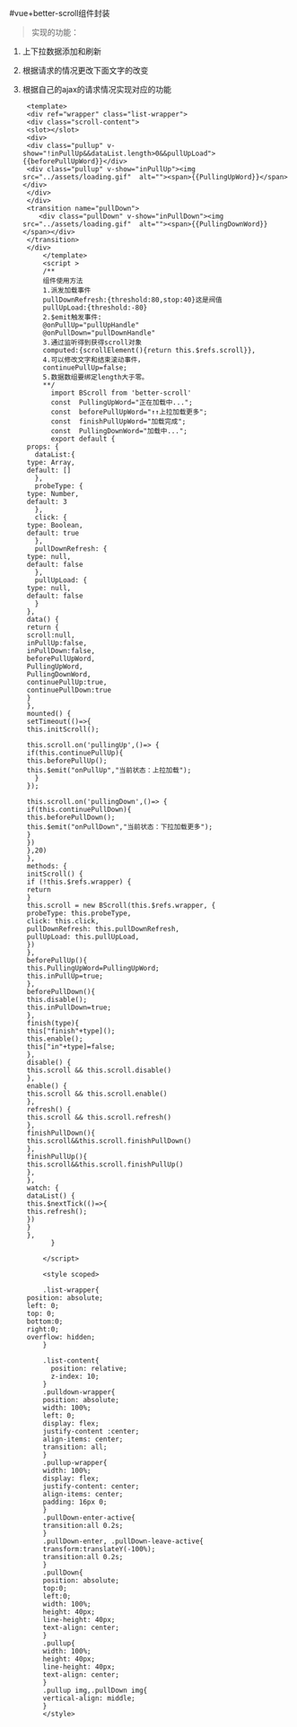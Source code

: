 #vue+better-scroll组件封装
>实现的功能：

1. 上下拉数据添加和刷新
2. 根据请求的情况更改下面文字的改变
3. 根据自己的ajax的请求情况实现对应的功能

	    <template>
	    <div ref="wrapper" class="list-wrapper">  
	    <div class="scroll-content">   
	    <slot></slot>
	    <div>
	    <div class="pullup" v-show="!inPullUp&&dataList.length>0&&pullUpLoad">{{beforePullUpWord}}</div>
	    <div class="pullup" v-show="inPullUp"><img src="../assets/loading.gif"  alt=""><span>{{PullingUpWord}}</span></div>
	    </div>   
	    </div>  
	    <transition name="pullDown">
	       <div class="pullDown" v-show="inPullDown"><img src="../assets/loading.gif"  alt=""><span>{{PullingDownWord}}</span></div>
	    </transition> 
	    </div>
	    	</template>
	    	<script >
	    	/**
	    	组件使用方法
	    	1.派发加载事件
	    	pullDownRefresh:{threshold:80,stop:40}这是阀值
	    	pullUpLoad:{threshold:-80}
	    	2.$emit触发事件:
	    	@onPullUp="pullUpHandle"
	    	@onPullDown="pullDownHandle"
	    	3.通过监听得到获得scroll对象
	    	computed:{scrollElement(){return this.$refs.scroll}},
	    	4.可以修改文字和结束滚动事件，
	    	continuePullUp=false;
	    	5.数据数组要绑定length大于零。
	    	**/
	    	  import BScroll from 'better-scroll'
	    	  const  PullingUpWord="正在加载中...";
	    	  const  beforePullUpWord="↑↑上拉加载更多";
	    	  const  finishPullUpWord="加载完成";
	    	  const  PullingDownWord="加载中...";
	    	  export default {
	    props: {
	      dataList:{
	    type: Array,
	    default: []
	      },
	      probeType: {
	    type: Number,
	    default: 3
	      },
	      click: {
	    type: Boolean,
	    default: true
	      },   
	      pullDownRefresh: {
	    type: null,
	    default: false
	      },
	      pullUpLoad: {
	    type: null,
	    default: false
	      }
	    },
	    data() {
	    return {  
	    scroll:null,
	    inPullUp:false,
	    inPullDown:false,
	    beforePullUpWord,
	    PullingUpWord,
	    PullingDownWord,
	    continuePullUp:true,
	    continuePullDown:true
	    }
	    },  
	    mounted() {
	    setTimeout(()=>{
	    this.initScroll();
	    
	    this.scroll.on('pullingUp',()=> {
	    if(this.continuePullUp){
	    this.beforePullUp();
	    this.$emit("onPullUp","当前状态：上拉加载");
	      }
	    });
	    
	    this.scroll.on('pullingDown',()=> {
	    if(this.continuePullDown){
	    this.beforePullDown();
	    this.$emit("onPullDown","当前状态：下拉加载更多");
	    }
	    })
	    },20)
	    },
	    methods: {
	    initScroll() {
	    if (!this.$refs.wrapper) {
	    return
	    }
	    this.scroll = new BScroll(this.$refs.wrapper, {
	    probeType: this.probeType,
	    click: this.click,   
	    pullDownRefresh: this.pullDownRefresh,
	    pullUpLoad: this.pullUpLoad,
	    })
	    },
	    beforePullUp(){
	    this.PullingUpWord=PullingUpWord;
	    this.inPullUp=true;
	    }, 
	    beforePullDown(){
	    this.disable();
	    this.inPullDown=true;
	    },
	    finish(type){
	    this["finish"+type]();
	    this.enable();
	    this["in"+type]=false;  
	    },
	    disable() {
	    this.scroll && this.scroll.disable()
	    },
	    enable() {
	    this.scroll && this.scroll.enable()
	    },
	    refresh() {
	    this.scroll && this.scroll.refresh()
	    }, 
	    finishPullDown(){
	    this.scroll&&this.scroll.finishPullDown()
	    },
	    finishPullUp(){
	    this.scroll&&this.scroll.finishPullUp()
	    },  
	    },   
	    watch: {
	    dataList() {
	    this.$nextTick(()=>{
	    this.refresh();   
	    })  
	    }
	    },
	    	  }
	    	
	    	</script>
	    	
	    	<style scoped>
	    	
	    	.list-wrapper{
	    position: absolute;
	    left: 0;
	    top: 0;
	    bottom:0;
	    right:0;
	    overflow: hidden;
	    	}
	    	
	    	.list-content{
	    	  position: relative;
	    	  z-index: 10;
	    	}
	    	.pulldown-wrapper{
	    	position: absolute;
	    	width: 100%;
	    	left: 0;
	    	display: flex;
	    	justify-content :center;
	    	align-items: center;
	    	transition: all;
	    	}
	    	.pullup-wrapper{
	    	width: 100%;
	    	display: flex;
	    	justify-content: center;
	    	align-items: center;
	    	padding: 16px 0;
	    	}
	    	.pullDown-enter-active{
	    	transition:all 0.2s;
	    	}
	    	.pullDown-enter, .pullDown-leave-active{
	    	transform:translateY(-100%);
	    	transition:all 0.2s;
	    	}
	    	.pullDown{
	    	position: absolute;
	    	top:0;
	    	left:0;
	    	width: 100%;
	    	height: 40px;
	    	line-height: 40px;
	    	text-align: center;
	    	}
	    	.pullup{
	    	width: 100%;
	    	height: 40px;
	    	line-height: 40px;
	    	text-align: center;
	    	}
	    	.pullup img,.pullDown img{
	    	vertical-align: middle;
	    	}
	    	</style>
